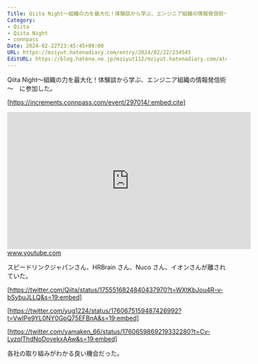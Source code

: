 ```yaml
---
Title: Qiita Night～組織の力を最大化！体験談から学ぶ、エンジニア組織の情報発信術～　に参加した
Category:
- Qiita
- Qiita Night
- connpass
Date: 2024-02-22T23:45:45+09:00
URL: https://mziyut.hatenadiary.com/entry/2024/02/22/234545
EditURL: https://blog.hatena.ne.jp/mziyut112/mziyut.hatenadiary.com/atom/entry/6801883189085293507
---
```


Qiita Night～組織の力を最大化！体験談から学ぶ、エンジニア組織の情報発信術～　に参加した。

[https://increments.connpass.com/event/297014/:embed:cite]



<iframe src="https://www.youtube.com/embed/XLMTD9qlA3s?enablejsapi=1" width="560" height="315" frameborder="0" allowfullscreen></iframe><br><a href="https://www.youtube.com/watch?v=XLMTD9qlA3s">www.youtube.com</a>

スピードリンクジャパンさん、HRBrain さん、Nuco さん、イオンさんが離されていた。

[https://twitter.com/Qiita/status/1755516824840437970?t=WXtKbJou4R-v-bSybuJLLQ&s=19:embed]

[https://twitter.com/yug1224/status/1760675159487426992?t=VwIPe9YL0NY0GpQ75EFBnA&s=19:embed]

[https://twitter.com/yamaken_66/status/1760659869219332280?t=Cv-LyzqlThdNoDovekxAAw&s=19:embed]

各社の取り組みがわかる良い機会だった。

